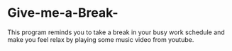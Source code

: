 # Give-me-a-Break-
This program reminds you to take a break in your busy work schedule and make you feel relax by playing some music video from youtube.
